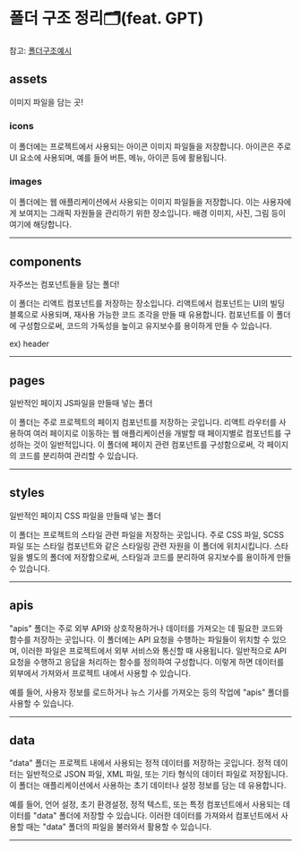 # 폴더 구조 정리🗂️(feat. GPT)

참고: [폴더구조예시](https://github.com/seogaeun/shinhan-front/tree/main/shinhan-front/src)

## assets

이미지 파일을 담는 곳!

### icons

이 폴더에는 프로젝트에서 사용되는 아이콘 이미지 파일들을 저장합니다. 아이콘은 주로 UI 요소에 사용되며, 예를 들어 버튼, 메뉴, 아이콘 등에 활용됩니다.

### images

이 폴더에는 웹 애플리케이션에서 사용되는 이미지 파일들을 저장합니다. 이는 사용자에게 보여지는 그래픽 자원들을 관리하기 위한 장소입니다. 배경 이미지, 사진, 그림 등이 여기에 해당합니다.

---

## components

자주쓰는 컴포넌트들을 담는 폴더!

이 폴더는 리액트 컴포넌트를 저장하는 장소입니다. 리액트에서 컴포넌트는 UI의 빌딩 블록으로 사용되며, 재사용 가능한 코드 조각을 만들 때 유용합니다. 컴포넌트를 이 폴더에 구성함으로써, 코드의 가독성을 높이고 유지보수를 용이하게 만들 수 있습니다.

ex) header

---

## pages

일반적인 페이지 JS파일을 만들때 넣는 폴더

이 폴더는 주로 프로젝트의 페이지 컴포넌트를 저장하는 곳입니다. 리액트 라우터를 사용하여 여러 페이지로 이동하는 웹 애플리케이션을 개발할 때 페이지별로 컴포넌트를 구성하는 것이 일반적입니다. 이 폴더에 페이지 관련 컴포넌트를 구성함으로써, 각 페이지의 코드를 분리하여 관리할 수 있습니다.

---

## styles

일반적인 페이지 CSS 파일을 만들때 넣는 폴더

이 폴더는 프로젝트의 스타일 관련 파일을 저장하는 곳입니다. 주로 CSS 파일, SCSS 파일 또는 스타일 컴포넌트와 같은 스타일링 관련 자원을 이 폴더에 위치시킵니다. 스타일을 별도의 폴더에 저장함으로써, 스타일과 코드를 분리하여 유지보수를 용이하게 만들 수 있습니다.

---

## apis

"apis" 폴더는 주로 외부 API와 상호작용하거나 데이터를 가져오는 데 필요한 코드와 함수를 저장하는 곳입니다. 이 폴더에는 API 요청을 수행하는 파일들이 위치할 수 있으며, 이러한 파일은 프로젝트에서 외부 서비스와 통신할 때 사용됩니다. 일반적으로 API 요청을 수행하고 응답을 처리하는 함수를 정의하여 구성합니다. 이렇게 하면 데이터를 외부에서 가져와서 프로젝트 내에서 사용할 수 있습니다.

예를 들어, 사용자 정보를 로드하거나 뉴스 기사를 가져오는 등의 작업에 "apis" 폴더를 사용할 수 있습니다.

---

## data

"data" 폴더는 프로젝트 내에서 사용되는 정적 데이터를 저장하는 곳입니다. 정적 데이터는 일반적으로 JSON 파일, XML 파일, 또는 기타 형식의 데이터 파일로 저장됩니다. 이 폴더는 애플리케이션에서 사용하는 초기 데이터나 설정 정보를 담는 데 유용합니다.

예를 들어, 언어 설정, 초기 환경설정, 정적 텍스트, 또는 특정 컴포넌트에서 사용되는 데이터를 "data" 폴더에 저장할 수 있습니다. 이러한 데이터를 가져와서 컴포넌트에서 사용할 때는 "data" 폴더의 파일을 불러와서 활용할 수 있습니다.

---
